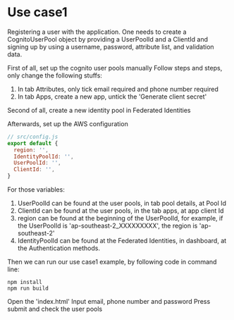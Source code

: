 # Use case1
Registering a user with the application. One needs to create a CognitoUserPool
object by providing a UserPoolId and a ClientId and signing up by using a
username, password, attribute list, and validation data.

First of all, set up the cognito user pools manually
Follow steps and steps, only change the following stuffs:
1. In tab Attributes, only tick email required and phone number required
2. In tab Apps, create a new app, untick the 'Generate client secret'

Second of all, create a new identity pool in Federated Identities

Afterwards, set up the AWS configuration

```js
// src/config.js
export default {
  region: '',
  IdentityPoolId: '',
  UserPoolId: '',
  ClientId: '',
}
```
For those variables:
1. UserPoolId can be found at the user pools, in tab pool details, at Pool Id
2. ClientId can be found at the user pools, in the tab apps, at app client Id
3. region can be found at the beginning of the UserPoolId, for example, if the
    UserPoolId is 'ap-southeast-2_XXXXXXXXX', the region is 'ap-southeast-2'
4. IdentityPoolId can be found at the Federated Identities, in dashboard, at the
    Authentication methods.


Then we can run our use case1 example, by following code in command line:

```
npm install
npm run build
```

Open the 'index.html'
Input email, phone number and password
Press submit and check the user pools
